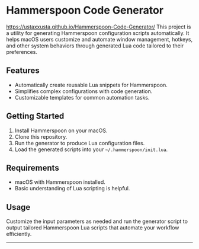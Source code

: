 # Hammerspoon Code Generator
https://ustaxxusta.github.io/Hammerspoon-Code-Generator/
This project is a utility for generating Hammerspoon configuration scripts automatically. It helps macOS users customize and automate window management, hotkeys, and other system behaviors through generated Lua code tailored to their preferences.

## Features
- Automatically create reusable Lua snippets for Hammerspoon.
- Simplifies complex configurations with code generation.
- Customizable templates for common automation tasks.

## Getting Started
1. Install Hammerspoon on your macOS.
2. Clone this repository.
3. Run the generator to produce Lua configuration files.
4. Load the generated scripts into your `~/.hammerspoon/init.lua`.

## Requirements
- macOS with Hammerspoon installed.
- Basic understanding of Lua scripting is helpful.

## Usage
Customize the input parameters as needed and run the generator script to output tailored Hammerspoon Lua scripts that automate your workflow efficiently.

---

